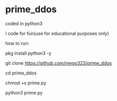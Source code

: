 # prime_ddos
coded in python3

I code for fun(use for educational purposes only)

how to run:


pkg install python3 -y

git clone https://github.com/mego323/prime_ddos

cd prime_ddos

chmod +x prime.py

python3 prime.py
